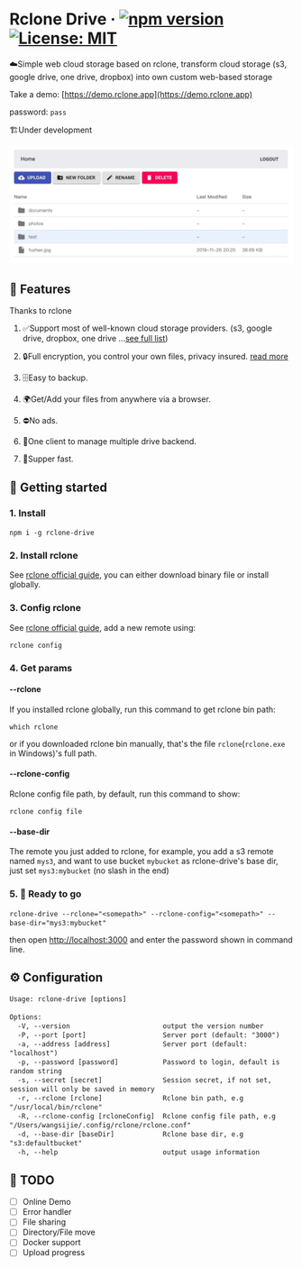 # Rclone Drive &middot; [![npm version](https://badge.fury.io/js/rclone-drive.svg)](https://badge.fury.io/js/rclone-drive) [![License: MIT](https://img.shields.io/badge/License-MIT-yellow.svg)](https://opensource.org/licenses/MIT)

☁️Simple web cloud storage based on rclone, transform cloud storage (s3, google drive, one drive, dropbox) into own custom web-based storage

Take a demo: [https://demo.rclone.app](https://demo.rclone.app) 

password: `pass`

🏗️Under development

![screenshot](./screenshots/browser.jpg)

## 👻 Features

Thanks to rclone

1. ✅Support most of well-known cloud storage providers. (s3, google drive, dropbox, one drive ...[see full list](https://rclone.org/overview/))

2. 🔒Full encryption, you control your own files, privacy insured. [read more](https://rclone.org/crypt/)

3. 🗄️Easy to backup.

4. 🌍Get/Add your files from anywhere via a browser.

5. ⛔No ads.

6. 🤨One client to manage multiple drive backend.

7. 🚀Supper fast.

## 🛫 Getting started

### 1. Install

```
npm i -g rclone-drive
```

### 2. Install rclone

See [rclone official guide](https://rclone.org/downloads/), you can either download binary file or install globally.

### 3. Config rclone

See [rclone official guide](https://rclone.org/commands/rclone_config/), add a new remote using:

```
rclone config
```

### 4. Get params

#### --rclone

If you installed rclone globally, run this command to get rclone bin path:

```
which rclone
```

or if you downloaded rclone bin manually, that's the file `rclone`(`rclone.exe` in Windows)'s full path.

#### --rclone-config

Rclone config file path, by default, run this command to show:

```
rclone config file
```

#### --base-dir

The remote you just added to rclone, for example, you add a s3 remote named `mys3`, and want to use bucket `mybucket` as rclone-drive's base dir, just set `mys3:mybucket` (no slash in the end)

### 5. 🚀 Ready to go

```
rclone-drive --rclone="<somepath>" --rclone-config="<somepath>" --base-dir="mys3:mybucket"
```

then open [http://localhost:3000](http://localhost:3000) and enter the password shown in command line.

## ⚙️ Configuration

```
Usage: rclone-drive [options]

Options:
  -V, --version                       output the version number
  -P, --port [port]                   Server port (default: "3000")
  -a, --address [address]             Server port (default: "localhost")
  -p, --password [password]           Password to login, default is random string
  -s, --secret [secret]               Session secret, if not set, session will only be saved in memory
  -r, --rclone [rclone]               Rclone bin path, e.g "/usr/local/bin/rclone"
  -R, --rclone-config [rcloneConfig]  Rclone config file path, e.g "/Users/wangsijie/.config/rclone/rclone.conf"
  -d, --base-dir [baseDir]            Rclone base dir, e.g "s3:defaultbucket"
  -h, --help                          output usage information
```

## 🔧 TODO

- [ ] Online Demo
- [ ] Error handler
- [ ] File sharing
- [ ] Directory/File move
- [ ] Docker support
- [ ] Upload progress
